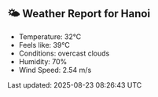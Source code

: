 <!-- WEATHER-START -->
## 🌤 Weather Report for Hanoi

- Temperature: 32°C
- Feels like: 39°C
- Conditions: overcast clouds
- Humidity: 70%
- Wind Speed: 2.54 m/s

Last updated: 2025-08-23 08:26:43 UTC
<!-- WEATHER-END -->
